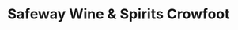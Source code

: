 ---
title: "Safeway Wine & Spirits Crowfoot"
url: /calgary/safeway-wine-and-spirits-crowfoot/
shop: alcohol
---